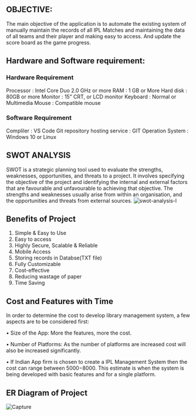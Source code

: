 
## OBJECTIVE:
The main objective of the application is to automate the existing
system of manually maintain the records of all IPL Matches and maintaining the data of all teams and their player and making easy to access. And update the score board as the
game progress.

## Hardware and Software requirement:

### Hardware Requirement

Processor : Intel Core Duo 2.0 GHz or more
RAM : 1 GB or More
Hard disk : 80GB or more
Monitor : 15” CRT, or LCD monitor
Keyboard : Normal or Multimedia
Mouse : Compatible mouse

### Software Requirement

Compliler  : VS Code
Git repository hosting service   :  GIT
Operation System : Windows 10 or Linux

## SWOT ANALYSIS
SWOT is a strategic planning tool used to evaluate the strengths, weaknesses, opportunities, and threats to a project. It involves specifying the objective of the project and identifying the internal and external factors that are favourable and unfavourable to achieving that objective. The strengths and weaknesses usually arise from within an organisation, and the opportunities and threats from external sources.
![swot-analysis-l](https://user-images.githubusercontent.com/52988876/124732944-56f1a280-df31-11eb-8bed-c42bd64c755b.jpg)


## Benefits of Project

1. Simple & Easy to Use
2. Easy to access 
3. Highly Secure, Scalable & Reliable
4. Mobile Access
5. Storing records in Databse(TXT file)
6. Fully Customizable
7. Cost-effective
8. Reducing wastage of paper
9. Time Saving

## Cost and Features with Time
In order to determine the cost to develop library management system, a few aspects are to be considered first:

• Size of the App: More the features, more the cost.

• Number of Platforms: As the number of platforms are increased cost will also be increased significantly.

• If Indian App firm is chosen to create a IPL Management System then the cost can range between $5000-$8000. This estimate is when the system is being developed with basic features and for a single platform.
## ER Diagram of Project 
![Capture](https://user-images.githubusercontent.com/52988876/124731282-b5b61c80-df2f-11eb-8d5b-4ed68d39566e.PNG)


